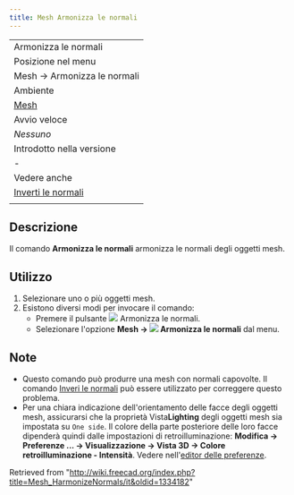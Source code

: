 ```yaml
---
title: Mesh Armonizza le normali
---
```


|                                                                  |
| ---------------------------------------------------------------- |
| Armonizza le normali                                             |
| Posizione nel menu                                               |
| Mesh → Armonizza le normali                                      |
| Ambiente                                                         |
| [Mesh](/Mesh_Workbench/it "Mesh Workbench/it")                   |
| Avvio veloce                                                     |
| _Nessuno_                                                        |
| Introdotto nella versione                                        |
| -                                                                |
| Vedere anche                                                     |
| [Inverti le normali](/Mesh_FlipNormals/it "Mesh FlipNormals/it") |
|                                                                  |

## Descrizione

Il comando **Armonizza le normali** armonizza le normali degli oggetti mesh.

## Utilizzo

1. Selezionare uno o più oggetti mesh.
2. Esistono diversi modi per invocare il comando:
   - Premere il pulsante ![](/images/Mesh_HarmonizeNormals.svg) Armonizza le normali.
   - Selezionare l'opzione **Mesh → ![](/images/Mesh_HarmonizeNormals.svg) Armonizza le normali** dal menu.

## Note

- Questo comando può produrre una mesh con normali capovolte. Il comando [Inveri le normali](/Mesh_FlipNormals/it "Mesh FlipNormals/it") può essere utilizzato per correggere questo problema.
- Per una chiara indicazione dell'orientamento delle facce degli oggetti mesh, assicurarsi che la proprietà Vista**Lighting** degli oggetti mesh sia impostata su `One side`. Il colore della parte posteriore delle loro facce dipenderà quindi dalle impostazioni di retroilluminazione: **Modifica → Preferenze ... → Visualizzazione → Vista 3D → Colore retroilluminazione - Intensità**. Vedere nell'[editor delle preferenze](/Preferences_Editor/it#Vista_3D "Preferences Editor/it").

Retrieved from "<http://wiki.freecad.org/index.php?title=Mesh_HarmonizeNormals/it&oldid=1334182>"
